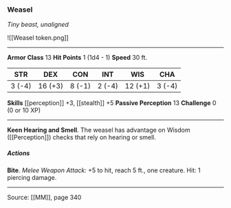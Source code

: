 ### Weasel
_Tiny beast, unaligned_

![[Weasel token.png]]


---

**Armor Class** 13
**Hit Points** 1 (1d4 - 1)
**Speed** 30 ft.

| STR     | DEX     | CON     | INT     | WIS     | CHA     |
|---------|---------|---------|---------|---------|---------|
| 3 (-4) | 16 (+3) | 8 (-1) | 2 (-4) | 12 (+1) | 3 (-4) |

**Skills** [[perception]] +3, [[stealth]] +5
**Passive Perception** 13
**Challenge** 0 (0 or 10 XP)

---

**Keen Hearing and Smell**. The weasel has advantage on Wisdom ([[Perception]]) checks that rely on hearing or smell.

##### Actions
**Bite**. _Melee Weapon Attack:_ +5 to hit, reach 5 ft., one creature. Hit: 1 piercing damage.


---

Source: [[MM]], page 340